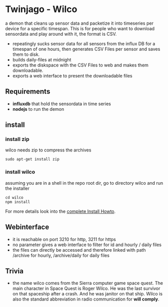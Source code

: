 # Twinjago - Wilco

a demon that cleans up sensor data and packetize it into timeseries per device for a specific timespan.
This is for people who want to download sensordata and play around with it, the format is CSV.

- repeatingly sucks sensor data for all sensors from the influx DB for a timespan of one hours, then generates CSV Files per sensor and saves them to disk.
- builds daily-files at midnight
- exports the diskspace with the CSV Files to web and makes them downloadable.
- exports a web interface to present the downloadable files


## Requirements
- **influxdb** that hold the sensordata in time series
- **nodejs** to run the demon

## install

### install zip
wilco needs zip to compress the archives
```
sudo apt-get install zip
```

### install wilco
assuming you are in a shell in the repo root dir, go to directory wilco and run the installer
```
cd wilco
npm install
```

For more details look into the [complete Install Howto](../complete_INSTALL.md).

## Webinterface

- it is reachable on port 3210 for http, 3211 for https
- no parameter gives a web interface to filter for id and hourly / daily files
- the files can directly be accessed and therefore linked with path /archive for hourly, /archive/daily for daily files

## Trivia

- the name wilco comes from the Sierra computer game space quest. The main character in Space Quest is Roger Wilco. He was the last survivor on that spaceship after a crash. And he was janitor on that ship.
Wilco is also the standard abbreviation in radio communication for __will comply__.